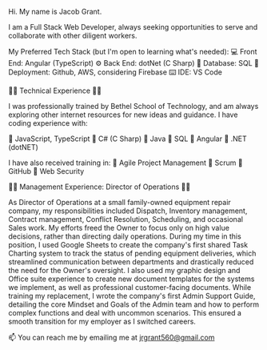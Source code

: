 Hi. My name is Jacob Grant.

I am a Full Stack Web Developer, always seeking opportunities to serve and collaborate with other diligent workers.

My Preferred Tech Stack (but I'm open to learning what's needed):
💻 Front End: Angular (TypeScript)
⚙️ Back End: dotNet (C Sharp)
📂 Database: SQL
📡 Deployment: Github, AWS, considering Firebase
⌨️ IDE: VS Code

🔷️🔷️ Technical Experience 🔷️🔷️

I was professionally trained by Bethel School of Technology, and am always exploring other internet resources for new ideas and guidance.
I have coding experience with:

🔷️ JavaScript, TypeScript
🔷️ C# (C Sharp)
🔷️ Java
🔷️ SQL
🔷️ Angular
🔷️ .NET (dotNET)

I have also received training in:
🔷️ Agile Project Management
🔷️ Scrum
🔷️ GitHub
🔷️ Web Security

🔷️🔷️ Management Experience: Director of Operations 🔷️🔷️

As Director of Operations at a small family-owned equipment repair company, my responsibilities included Dispatch, Inventory management, Contract management, Conflict Resolution, Scheduling, and occasional Sales work. My efforts freed the Owner to focus only on high value decisions, rather than directing daily operations.
During my time in this position, I used Google Sheets to create the company's first shared Task Charting system to track the status of pending equipment deliveries, which streamlined communication between departments and drastically reduced the need for the Owner's oversight.
I also used my graphic design and Office suite experience to create new document templates for the systems we implement, as well as professional customer-facing documents.
While training my replacement, I wrote the company's first Admin Support Guide, detailing the core Mindset and Goals of the Admin team and how to perform complex functions and deal with uncommon scenarios. This ensured a smooth transition for my employer as I switched careers.

📫 You can reach me by emailing me at jrgrant560@gmail.com
